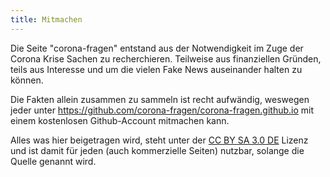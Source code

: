 ```yaml
---
title: Mitmachen
---
```


Die Seite "corona-fragen" entstand aus der Notwendigkeit im Zuge der Corona Krise Sachen
zu recherchieren. Teilweise aus finanziellen Gründen, teils aus Interesse und um die
vielen Fake News auseinander halten zu können.

Die Fakten allein zusammen zu sammeln ist recht aufwändig, weswegen jeder unter <https://github.com/corona-fragen/corona-fragen.github.io>
mit einem kostenlosen Github-Account mitmachen kann. 

Alles was hier beigetragen wird, steht unter der [CC BY SA 3.0 DE](./lizenz.md) Lizenz und ist damit für jeden (auch kommerzielle Seiten) nutzbar,
solange die Quelle genannt wird.
